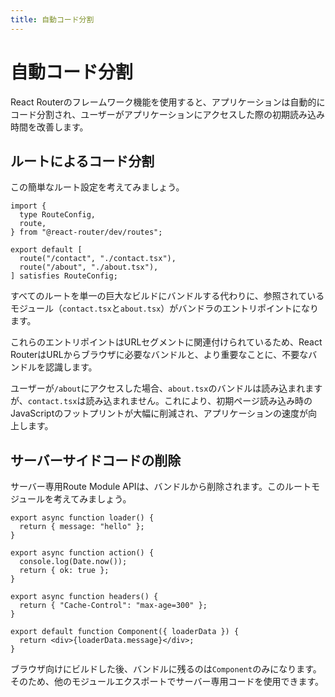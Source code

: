 ```yaml
---
title: 自動コード分割
---
```


# 自動コード分割

React Routerのフレームワーク機能を使用すると、アプリケーションは自動的にコード分割され、ユーザーがアプリケーションにアクセスした際の初期読み込み時間を改善します。

## ルートによるコード分割

この簡単なルート設定を考えてみましょう。

```tsx filename=app/routes.ts
import {
  type RouteConfig,
  route,
} from "@react-router/dev/routes";

export default [
  route("/contact", "./contact.tsx"),
  route("/about", "./about.tsx"),
] satisfies RouteConfig;
```

すべてのルートを単一の巨大なビルドにバンドルする代わりに、参照されているモジュール（`contact.tsx`と`about.tsx`）がバンドラのエントリポイントになります。

これらのエントリポイントはURLセグメントに関連付けられているため、React RouterはURLからブラウザに必要なバンドルと、より重要なことに、不要なバンドルを認識します。

ユーザーが`/about`にアクセスした場合、`about.tsx`のバンドルは読み込まれますが、`contact.tsx`は読み込まれません。これにより、初期ページ読み込み時のJavaScriptのフットプリントが大幅に削減され、アプリケーションの速度が向上します。

## サーバーサイドコードの削除

サーバー専用Route Module APIは、バンドルから削除されます。このルートモジュールを考えてみましょう。

```tsx
export async function loader() {
  return { message: "hello" };
}

export async function action() {
  console.log(Date.now());
  return { ok: true };
}

export async function headers() {
  return { "Cache-Control": "max-age=300" };
}

export default function Component({ loaderData }) {
  return <div>{loaderData.message}</div>;
}
```

ブラウザ向けにビルドした後、バンドルに残るのは`Component`のみになります。そのため、他のモジュールエクスポートでサーバー専用コードを使用できます。


